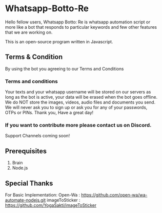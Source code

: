 # Whatsapp-Botto-Re
Hello fellow users, Whatsapp Botto: Re is whatsapp automation script or more like a bot that responds to particular keywords and few other features that we are working on.

This is an open-source program written in Javascript. 


## Terms & Condition
By using the bot you agreeing to our Terms and Conditions 
### Terms and conditions
Your texts and your whatsapp username will be stored on our servers as long as the bot is active, your data will be erased when the bot goes offline. We do NOT store the images, videos, audio files and documents you send. We will never ask you to sign up or ask you for any of your passwords, OTPs or PINs. Thank you, Have a great day! 

### If you want to contribute more please contact us on Discord. 
Support Channels coming soon!

## Prerequisites
1. Brain
2. Node.js

## Special Thanks
For Basic Implementation:
Open-Wa : https://github.com/open-wa/wa-automate-nodejs.git
imageToSticker : https://github.com/YogaSakti/imageToSticker
